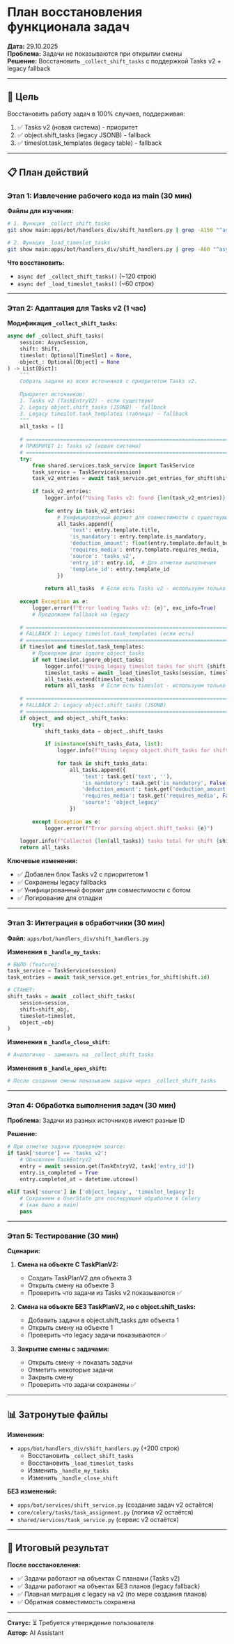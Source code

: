 # План восстановления функционала задач

**Дата:** 29.10.2025  
**Проблема:** Задачи не показываются при открытии смены  
**Решение:** Восстановить `_collect_shift_tasks` с поддержкой Tasks v2 + legacy fallback

---

## 🎯 Цель

Восстановить работу задач в 100% случаев, поддерживая:
1. ✅ Tasks v2 (новая система) - приоритет
2. ✅ object.shift_tasks (legacy JSONB) - fallback
3. ✅ timeslot.task_templates (legacy table) - fallback

---

## 📋 План действий

### Этап 1: Извлечение рабочего кода из main (30 мин)

**Файлы для изучения:**
```bash
# 1. Функция _collect_shift_tasks
git show main:apps/bot/handlers_div/shift_handlers.py | grep -A150 "^async def _collect_shift_tasks"

# 2. Функция _load_timeslot_tasks
git show main:apps/bot/handlers_div/shift_handlers.py | grep -A60 "^async def _load_timeslot_tasks"
```

**Что восстановить:**
- `async def _collect_shift_tasks()` (~120 строк)
- `async def _load_timeslot_tasks()` (~60 строк)

---

### Этап 2: Адаптация для Tasks v2 (1 час)

**Модификация `_collect_shift_tasks`:**

```python
async def _collect_shift_tasks(
    session: AsyncSession,
    shift: Shift,
    timeslot: Optional[TimeSlot] = None,
    object_: Optional[Object] = None
) -> List[Dict]:
    """
    Собрать задачи из всех источников с приоритетом Tasks v2.
    
    Приоритет источников:
    1. Tasks v2 (TaskEntryV2) - если существуют
    2. Legacy object.shift_tasks (JSONB) - fallback
    3. Legacy timeslot.task_templates (таблица) - fallback
    """
    all_tasks = []
    
    # ====================================================================
    # ПРИОРИТЕТ 1: Tasks v2 (новая система)
    # ====================================================================
    try:
        from shared.services.task_service import TaskService
        task_service = TaskService(session)
        task_v2_entries = await task_service.get_entries_for_shift(shift.id)
        
        if task_v2_entries:
            logger.info(f"Using Tasks v2: found {len(task_v2_entries)} entries for shift {shift.id}")
            
            for entry in task_v2_entries:
                # Унифицированный формат для совместимости с существующим кодом бота
                all_tasks.append({
                    'text': entry.template.title,
                    'is_mandatory': entry.template.is_mandatory,
                    'deduction_amount': float(entry.template.default_bonus_amount or 0),
                    'requires_media': entry.template.requires_media,
                    'source': 'tasks_v2',
                    'entry_id': entry.id,  # Для отметки выполнения
                    'template_id': entry.template_id
                })
            
            return all_tasks  # Если есть Tasks v2 - используем только их!
    
    except Exception as e:
        logger.error(f"Error loading Tasks v2: {e}", exc_info=True)
        # Продолжаем fallback на legacy
    
    # ====================================================================
    # FALLBACK 1: Legacy timeslot.task_templates (если есть)
    # ====================================================================
    if timeslot and timeslot.task_templates:
        # Проверяем флаг ignore_object_tasks
        if not timeslot.ignore_object_tasks:
            logger.info(f"Using legacy timeslot tasks for shift {shift.id}")
            timeslot_tasks = await _load_timeslot_tasks(session, timeslot)
            all_tasks.extend(timeslot_tasks)
            return all_tasks  # Если есть timeslot - используем только их
    
    # ====================================================================
    # FALLBACK 2: Legacy object.shift_tasks (JSONB)
    # ====================================================================
    if object_ and object_.shift_tasks:
        try:
            shift_tasks_data = object_.shift_tasks
            
            if isinstance(shift_tasks_data, list):
                logger.info(f"Using legacy object.shift_tasks for shift {shift.id}: {len(shift_tasks_data)} tasks")
                
                for task in shift_tasks_data:
                    all_tasks.append({
                        'text': task.get('text', ''),
                        'is_mandatory': task.get('is_mandatory', False),
                        'deduction_amount': task.get('deduction_amount', 0),
                        'requires_media': task.get('requires_media', False),
                        'source': 'object_legacy'
                    })
        
        except Exception as e:
            logger.error(f"Error parsing object.shift_tasks: {e}")
    
    logger.info(f"Collected {len(all_tasks)} tasks total for shift {shift.id}")
    return all_tasks
```

**Ключевые изменения:**
- ✅ Добавлен блок Tasks v2 с приоритетом 1
- ✅ Сохранены legacy fallbacks
- ✅ Унифицированный формат для совместимости с ботом
- ✅ Логирование для отладки

---

### Этап 3: Интеграция в обработчики (30 мин)

**Файл:** `apps/bot/handlers_div/shift_handlers.py`

**Изменения в `_handle_my_tasks`:**
```python
# БЫЛО (feature):
task_service = TaskService(session)
task_entries = await task_service.get_entries_for_shift(shift.id)

# СТАНЕТ:
shift_tasks = await _collect_shift_tasks(
    session=session,
    shift=shift_obj,
    timeslot=timeslot,
    object_=obj
)
```

**Изменения в `_handle_close_shift`:**
```python
# Аналогично - заменить на _collect_shift_tasks
```

**Изменения в `_handle_open_shift`:**
```python
# После создания смены показываем задачи через _collect_shift_tasks
```

---

### Этап 4: Обработка выполнения задач (30 мин)

**Проблема:** Задачи из разных источников имеют разные ID

**Решение:**
```python
# При отметке задачи проверяем source:
if task['source'] == 'tasks_v2':
    # Обновляем TaskEntryV2
    entry = await session.get(TaskEntryV2, task['entry_id'])
    entry.is_completed = True
    entry.completed_at = datetime.utcnow()
    
elif task['source'] in ['object_legacy', 'timeslot_legacy']:
    # Сохраняем в UserState для последующей обработки в Celery
    # (как было в main)
    pass
```

---

### Этап 5: Тестирование (30 мин)

**Сценарии:**

1. **Смена на объекте С TaskPlanV2:**
   - Создать TaskPlanV2 для объекта 3
   - Открыть смену на объекте 3
   - Проверить что задачи из Tasks v2 показываются ✅

2. **Смена на объекте БЕЗ TaskPlanV2, но с object.shift_tasks:**
   - Добавить задачи в object.shift_tasks для объекта 1
   - Открыть смену на объекте 1
   - Проверить что legacy задачи показываются ✅

3. **Закрытие смены с задачами:**
   - Открыть смену → показать задачи
   - Отметить некоторые задачи
   - Закрыть смену
   - Проверить что задачи сохранены ✅

---

## 📊 Затронутые файлы

**Изменения:**
- `apps/bot/handlers_div/shift_handlers.py` (+200 строк)
  - Восстановить `_collect_shift_tasks`
  - Восстановить `_load_timeslot_tasks`
  - Изменить `_handle_my_tasks`
  - Изменить `_handle_close_shift`

**БЕЗ изменений:**
- `apps/bot/services/shift_service.py` (создание задач v2 остаётся)
- `core/celery/tasks/task_assignment.py` (логика v2 остаётся)
- `shared/services/task_service.py` (сервис v2 остаётся)

---

## 🎯 Итоговый результат

**После восстановления:**
- ✅ Задачи работают на объектах С планами (Tasks v2)
- ✅ Задачи работают на объектах БЕЗ планов (legacy fallback)
- ✅ Плавная миграция с legacy на v2 (по мере создания планов)
- ✅ Обратная совместимость сохранена

---

**Статус:** ⏳ Требуется утверждение пользователя  
**Автор:** AI Assistant


